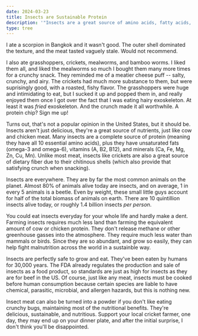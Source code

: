 ```yaml
---
date: 2024-03-23
title: Insects are Sustainable Protein
description: '"Insects are a great source of amino acids, fatty acids, vitamins, minerals, and fiber, while also being sustainable to grow because they require less land and water. They also taste great!"'
type: tree
---
```

I ate a scorpion in Bangkok and it wasn't good. The outer shell dominated the texture, and the meat tasted vaguely stale. Would not recommend. 

I also ate grasshoppers, crickets, mealworms, and bamboo worms. I liked them all, and liked the mealworms so much I bought them many more times for a crunchy snack. They reminded me of a meatier cheese puff -- salty, crunchy, and airy. The crickets had much more substance to them, but were suprisingly good, with a roasted, fishy flavor. The grasshoppers were huge and intimidating to eat, but I sucked it up and popped them in, and really enjoyed them once I got over the fact that I was eating hairy exoskeleton. At least it was *fried* exoskeleton. And the crunch made it all worthwhile. A protein chip? Sign me up!

Turns out, that's not a popular opinion in the United States, but it should be. Insects aren't just delicious, they're a great source of nutrients, just like cow and chicken meat. Many insects are a complete source of protein (meaning they have all 10 essential amino acids), plus they have unsaturated fats (omega-3 and omega-6), vitamins (A, B2, B12), and minerals (Ca, Fe, Mg, Zn, Cu, Mn). Unlike most meat, insects like crickets are also a great source of dietary fiber due to their chitinous shells (which also provide that satisfying crunch when snacking). 

Insects are everywhere. They are by far the most common animals on the planet. Almost 80% of animals alive today are insects, and on average, 1 in every 5 animals is a beetle. Even by weight, these small little guys account for half of the total biomass of animals on earth. There are 10 quintillion insects alive today, or roughly 1.4 billion insects *per person*. 

You could eat insects everyday for your whole life and hardly make a dent. Farming insects requires much less land than farming the equivalent amount of cow or chicken protein. They don't release methane or other greenhouse gasses into the atmosphere. They require much less water than mammals or birds. Since they are so abundant, and grow so easily, they can help fight malnutrition across the world in a sustainble way.

Insects are perfectly safe to grow and eat. They've been eaten by humans for 30,000 years. The FDA already regulates the production and sale of insects as a food product, so standards are just as high for insects as they are for beef in the US. Of course, just like any meat, insects must be cooked before human consumption because certain species are liable to have chemical, parasitic, microbial, and allergen hazards, but this is nothing new.

Insect meat can also be turned into a powder if you don't like eating crunchy bugs, maintaining most of the nutritional benefits. They're delicious, sustainable, and nutritious. Support your local cricket farmer, one day, they may end up on your dinner plate, and after the initial surprise, I don't think you'll be disappointed.





